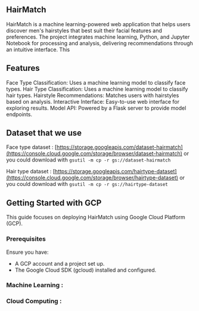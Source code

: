 ## HairMatch
HairMatch is a machine learning-powered web application that helps users discover men's hairstyles that best suit their facial features and preferences. The project integrates machine learning, Python, and Jupyter Notebook for processing and analysis, delivering recommendations through an intuitive interface. This 

## Features
Face Type Classification: Uses a machine learning model to classify face types.
Hair Type Classification: Uses a machine learning model to classify hair types.
Hairstyle Recommendations: Matches users with hairstyles based on analysis.
Interactive Interface: Easy-to-use web interface for exploring results.
Model API: Powered by a Flask server to provide model endpoints.

## Dataset that we use
Face type dataset :
[https://storage.googleapis.com/dataset-hairmatch](https://console.cloud.google.com/storage/browser/dataset-hairmatch)
or you could download with
`gsutil -m cp -r gs://dataset-hairmatch`

Hair type dataset :
[https://storage.googleapis.com/hairtype-dataset](https://console.cloud.google.com/storage/browser/hairtype-dataset)
or you could download with
`gsutil -m cp -r gs://hairtype-dataset`


## Getting Started  with GCP
This guide focuses on deploying HairMatch using Google Cloud Platform (GCP).

### Prerequisites
Ensure you have:
- A GCP account and a project set up.
- The Google Cloud SDK (gcloud) installed and configured.

### Machine Learning : 


### Cloud Computing :
